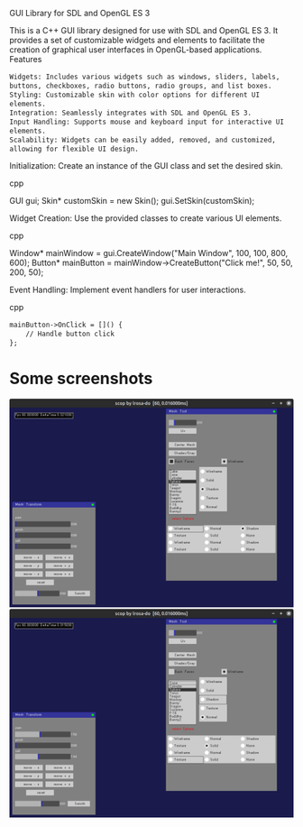 GUI Library for SDL and OpenGL ES 3

This is a C++ GUI library designed for use with SDL and OpenGL ES 3. It provides a set of customizable widgets and elements to facilitate the creation of graphical user interfaces in OpenGL-based applications.
Features

    Widgets: Includes various widgets such as windows, sliders, labels, buttons, checkboxes, radio buttons, radio groups, and list boxes.
    Styling: Customizable skin with color options for different UI elements.
    Integration: Seamlessly integrates with SDL and OpenGL ES 3.
    Input Handling: Supports mouse and keyboard input for interactive UI elements.
    Scalability: Widgets can be easily added, removed, and customized, allowing for flexible UI design.



Initialization: Create an instance of the GUI class and set the desired skin.

cpp

GUI gui;
Skin* customSkin = new Skin();
gui.SetSkin(customSkin);

Widget Creation: Use the provided classes to create various UI elements.

cpp

Window* mainWindow = gui.CreateWindow("Main Window", 100, 100, 800, 600);
Button* mainButton = mainWindow->CreateButton("Click me!", 50, 50, 200, 50);

Event Handling: Implement event handlers for user interactions.

cpp

    mainButton->OnClick = []() {
        // Handle button click
    };




# Some screenshots
![1](images/1.png)
![2](images/2.png)




